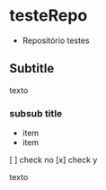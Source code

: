 # testeRepo

- Repositório testes

## Subtitle

texto

### subsub title

- item
- item

[ ] check no
[x] check y

texto
